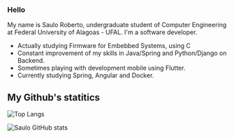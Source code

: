 ### Hello 




My name is Saulo Roberto, undergraduate student of Computer Engineering at Federal University of Alagoas - UFAL. I'm a software developer. 

- Actually studying Firmware for Embebbed Systems, using C
- Constant improvement of my skills in Java/Spring and Python/Django on Backend.
- Sometimes playing with development mobile using Flutter.
- Currently studying Spring, Angular and Docker.

## My Github's statitics

![Top Langs](https://github-readme-stats.vercel.app/api/top-langs/?username=saulolv&theme=tokyonight&layout=compact)

![Saulo GitHub stats](https://github-readme-stats.vercel.app/api?username=saulolv&show_icons=true&theme=radical&show_icons=true&count_private=true&repo=github-readme-stats)
